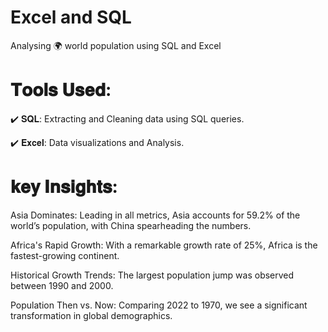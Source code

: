 # Excel and SQL

Analysing 🌍 world population using SQL and Excel 



# 𝐓𝐨𝐨𝐥𝐬 𝐔𝐬𝐞𝐝:

✔️ 𝐒𝐐𝐋: Extracting and Cleaning data using SQL queries.

✔️ 𝐄𝐱𝐜𝐞𝐥: Data visualizations and Analysis.



# 𝐤𝐞𝐲 𝐈𝐧𝐬𝐢𝐠𝐡𝐭𝐬:

Asia Dominates: Leading in all metrics, Asia accounts for 59.2% of the world’s population, with China spearheading the numbers.



 Africa's Rapid Growth: With a remarkable growth rate of 25%, Africa is the fastest-growing continent.



 Historical Growth Trends: The largest population jump was observed between 1990 and 2000.



Population Then vs. Now: Comparing 2022 to 1970, we see a significant transformation in global demographics.





